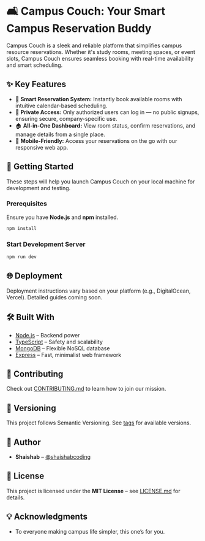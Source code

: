 # 🛋️ Campus Couch: Your Smart Campus Reservation Buddy

Campus Couch is a sleek and reliable platform that simplifies campus resource reservations. Whether it's study rooms, meeting spaces, or event slots, Campus Couch ensures seamless booking with real-time availability and smart scheduling.

## ✨ Key Features

- 📅 **Smart Reservation System:** Instantly book available rooms with intuitive calendar-based scheduling.
- 🔐 **Private Access:** Only authorized users can log in — no public signups, ensuring secure, company-specific use.
- 🏠 **All-in-One Dashboard:** View room status, confirm reservations, and manage details from a single place.
- 📲 **Mobile-Friendly:** Access your reservations on the go with our responsive web app.

## 🚀 Getting Started

These steps will help you launch Campus Couch on your local machine for development and testing.

### Prerequisites

Ensure you have **Node.js** and **npm** installed.

```bash
npm install
```

### Start Development Server

```bash
npm run dev
```

## 🌐 Deployment

Deployment instructions vary based on your platform (e.g., DigitalOcean, Vercel). Detailed guides coming soon.

## 🛠️ Built With

- [Node.js](https://nodejs.org/) – Backend power
- [TypeScript](https://www.typescriptlang.org/) – Safety and scalability
- [MongoDB](https://www.mongodb.com/) – Flexible NoSQL database
- [Express](https://expressjs.com/) – Fast, minimalist web framework

## 🤝 Contributing

Check out [CONTRIBUTING.md](CONTRIBUTING.md) to learn how to join our mission.

## 📌 Versioning

This project follows Semantic Versioning. See [tags](https://github.com/shaishabcoding/campus-couch-server/tags) for available versions.

## 👤 Author

- **Shaishab** – [@shaishabcoding](https://github.com/shaishabcoding)

## 📄 License

This project is licensed under the **MIT License** – see [LICENSE.md](LICENSE.md) for details.

## 💡 Acknowledgments

- To everyone making campus life simpler, this one’s for you.